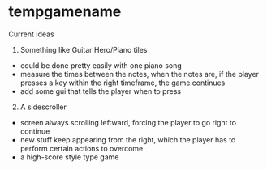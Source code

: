 # tempgamename

Current Ideas

1. Something like Guitar Hero/Piano tiles
- could be done pretty easily with one piano song
- measure the times between the notes, when the notes are, if the player presses a key within the right timeframe, the game continues
- add some gui that tells the player when to press
2. A sidescroller
- screen always scrolling leftward, forcing the player to go right to continue
- new stuff keep appearing from the right, which the player has to perform certain actions to overcome
- a high-score style type game
